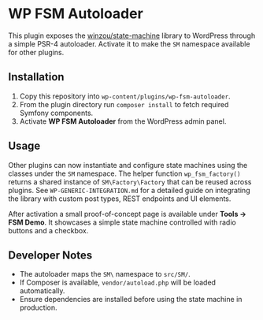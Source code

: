 # WP FSM Autoloader

This plugin exposes the [winzou/state-machine](https://github.com/winzou/StateMachine) library to WordPress through a simple PSR-4 autoloader. Activate it to make the `SM` namespace available for other plugins.

## Installation

1. Copy this repository into `wp-content/plugins/wp-fsm-autoloader`.
2. From the plugin directory run `composer install` to fetch required Symfony components.
3. Activate **WP FSM Autoloader** from the WordPress admin panel.

## Usage

Other plugins can now instantiate and configure state machines using the classes under the `SM` namespace. The helper function `wp_fsm_factory()` returns a shared instance of `SM\Factory\Factory` that can be reused across plugins. See `WP-GENERIC-INTEGRATION.md` for a detailed guide on integrating the library with custom post types, REST endpoints and UI elements.

After activation a small proof-of-concept page is available under **Tools → FSM Demo**. It showcases a simple state machine controlled with radio buttons and a checkbox.

## Developer Notes

- The autoloader maps the `SM\` namespace to `src/SM/`.
- If Composer is available, `vendor/autoload.php` will be loaded automatically.
- Ensure dependencies are installed before using the state machine in production.
